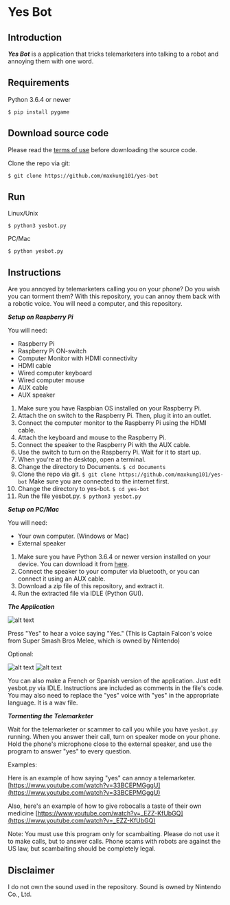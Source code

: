 # Yes Bot

Introduction
------------
***Yes Bot*** is a application that tricks telemarketers into talking to a robot and annoying them with one word.

Requirements
------------
Python 3.6.4 or newer
```
$ pip install pygame
```

Download source code
--------------------
Please read the [terms of use](https://github.com/maxkung101/yes-bot/blob/master/terms.txt) before downloading the source code.

Clone the repo via git:
```
$ git clone https://github.com/maxkung101/yes-bot
```

Run
---
Linux/Unix

```$ python3 yesbot.py```

PC/Mac

```$ python yesbot.py```

Instructions
------------
Are you annoyed by telemarketers calling you on your phone? Do you wish you can torment them? With this repository, you can annoy them back with a robotic voice. You will need a computer, and this repository.

***Setup on Raspberry Pi***

You will need:
* Raspberry Pi
* Raspberry Pi ON-switch
* Computer Monitor with HDMI connectivity
* HDMI cable
* Wired computer keyboard
* Wired computer mouse
* AUX cable
* AUX speaker

1. Make sure you have Raspbian OS installed on your Raspberry Pi.
2. Attach the on switch to the Raspberry Pi. Then, plug it into an outlet.
3. Connect the computer monitor to the Raspberry Pi using the HDMI cable.
4. Attach the keyboard and mouse to the Raspberry Pi.
5. Connect the speaker to the Raspberry Pi with the AUX cable.
6. Use the switch to turn on the Raspberry Pi. Wait for it to start up.
7. When you're at the desktop, open a terminal.
8. Change the directory to Documents. ```$ cd Documents```
9. Clone the repo via git. ```$ git clone https://github.com/maxkung101/yes-bot``` Make sure you are connected to the internet first.
10. Change the directory to yes-bot. ```$ cd yes-bot```
11. Run the file yesbot.py. ```$ python3 yesbot.py```

***Setup on PC/Mac***

You will need:
* Your own computer. (Windows or Mac)
* External speaker

1. Make sure you have Python 3.6.4 or newer version installed on your device. You can download it from [here](https://www.python.org/downloads/).
2. Connect the speaker to your computer via bluetooth, or you can connect it using an AUX cable.
3. Download a zip file of this repository, and extract it.
4. Run the extracted file via IDLE (Python GUI).

***The Application***

![alt text](https://github.com/maxkung101/yes-bot/blob/master/preview_EN.png)

Press "Yes" to hear a voice saying "Yes." (This is Captain Falcon's voice from Super Smash Bros Melee, which is owned by Nintendo)

Optional:

![alt text](https://github.com/maxkung101/yes-bot/blob/master/preview_FR.png) ![alt text](https://github.com/maxkung101/yes-bot/blob/master/preview_SP.png)

You can also make a French or Spanish version of the application. Just edit yesbot.py via IDLE. Instructions are included as comments in the file's code. You may also need to replace the "yes" voice with "yes" in the appropriate language. It is a wav file.

***Tormenting the Telemarketer***

Wait for the telemarketer or scammer to call you while you have `yesbot.py` running. When you answer their call, turn on speaker mode on your phone. Hold the phone's microphone close to the external speaker, and use the program to answer "yes" to every question.

Examples:

Here is an example of how saying "yes" can annoy a telemarketer. [https://www.youtube.com/watch?v=33BCEPMGggU](https://www.youtube.com/watch?v=33BCEPMGggU)

Also, here's an example of how to give robocalls a taste of their own medicine [https://www.youtube.com/watch?v=_EZZ-KfUbGQ](https://www.youtube.com/watch?v=_EZZ-KfUbGQ)

Note: You must use this program only for scambaiting. Please do not use it to make calls, but to answer calls. Phone scams with robots are against the US law, but scambaiting should be completely legal.

Disclaimer
----------
I do not own the sound used in the repository.
Sound is owned by Nintendo Co., Ltd.
